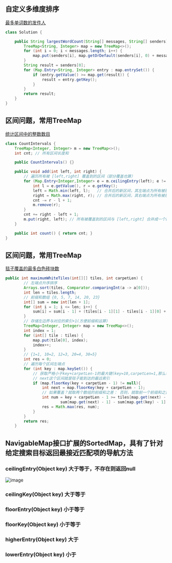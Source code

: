 ## 自定义多维度排序
[最多单词数的发件人](https://leetcode.cn/problems/sender-with-largest-word-count/)
```java
class Solution {

	public String largestWordCount(String[] messages, String[] senders) {
		TreeMap<String, Integer> map = new TreeMap<>();
		for (int i = 0; i < messages.length; i++) {
			map.put(senders[i], map.getOrDefault(senders[i], 0) + messages[i].split(" ").length);
		}
		String result = senders[0];
		for (Map.Entry<String, Integer> entry : map.entrySet()) {
			if (entry.getValue() >= map.get(result)) {
				result = entry.getKey();
			}
		}
		return result;
	}
}
```
## 区间问题，常用TreeMap
[统计区间中的整数数目](https://leetcode.cn/problems/count-integers-in-intervals/)
```java
class CountIntervals {
    TreeMap<Integer, Integer> m = new TreeMap<>();
    int cnt; // 所有区间长度和

    public CountIntervals() {}

    public void add(int left, int right) {
        // 遍历所有被 [left,right] 覆盖到的区间（部分覆盖也算）
        for (Map.Entry<Integer,Integer> e = m.ceilingEntry(left); e != null && e.getValue() <= right; e = m.ceilingEntry(left)) {
            int l = e.getValue(), r = e.getKey();
            left = Math.min(left, l);   // 合并后的新区间，其左端点为所有被覆盖的区间的左端点的最小值
            right = Math.max(right, r); // 合并后的新区间，其右端点为所有被覆盖的区间的右端点的最大值
            cnt -= r - l + 1;
            m.remove(r);
        }
        cnt += right - left + 1;
        m.put(right, left); // 所有被覆盖到的区间与 [left,right] 合并成一个新区间
    }

    public int count() { return cnt; }
}
```
## 区间问题，常用TreeMap
[毯子覆盖的最多白色砖块数](https://leetcode.cn/problems/maximum-white-tiles-covered-by-a-carpet/)
```java
public int maximumWhiteTiles(int[][] tiles, int carpetLen) {
        // 左端点升序排序
        Arrays.sort(tiles, Comparator.comparingInt(a -> a[0]));
        int len = tiles.length;
        // 前缀和数组 {0, 5, 7, 14, 20, 23}
        int[] sum = new int[len + 1];
        for (int i = 1; i <= len; i++) {
            sum[i] = sum[i - 1] + (tiles[i - 1][1] - tiles[i - 1][0] + 1);
        }
        // 存储左边界与对应的索引+1(方便前缀和运算)
        TreeMap<Integer, Integer> map = new TreeMap<>();
        int index = 1;
        for (int[] tile : tiles) {
            map.put(tile[0], index);
            index++;
        }
        // {1=1, 10=2, 12=3, 20=4, 30=5}
        int res = 0;
        // 遍历每个区间左端点
        for (int key : map.keySet()) {
            // 获取严格小于key+carpetLen-1的最大键(key=10,carpetLen=1,那么右端点也是10)
            // next这个区间就是毯子能到达的最远索引
            if (map.floorKey(key + carpetLen - 1) != null){
                int next = map.floorKey(key + carpetLen - 1);
                // 如果覆盖？就取两个数组的前缀和之差： 否则，就取前一个前缀和之差加上没覆盖全的长度
                int num = key + carpetLen - 1 >= tiles[map.get(next) - 1][1] ? sum[map.get(next)] - sum[map.get(key) - 1] :
                        sum[map.get(next) - 1] - sum[map.get(key) - 1] + ((carpetLen + key-1) - tiles[map.get(next) - 1][0]+1);
                res = Math.max(res, num);
            }
        }
        return res;
    }
```

## NavigableMap接口扩展的SortedMap，具有了针对给定搜索目标返回最接近匹配项的导航方法
### ceilingEntry(Object key) 大于等于，不存在则返回null
![image](https://user-images.githubusercontent.com/20769910/179881373-d7b0e022-dbb6-435a-8f22-624e63c6c722.png)
### ceilingKey(Object key) 大于等于
### floorEntry(Object key) 小于等于
### floorKey(Object key) 小于等于
### higherEntry(Object key) 大于
### lowerEntry(Object key) 小于
